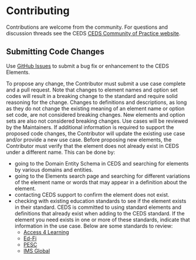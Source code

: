 # Contributing
Contributions are welcome from the community. For questions and discussion threads see the CEDS [CEDS Community of Practice website]( https://ceds.grads360.org/#program).

## Submitting Code Changes
Use [GitHub Issues](https://github.com/CEDStandards/CEDS-Elements/issues) to submit a bug fix or enhancement to the CEDS Elements. 

To propose any change, the Contributor must submit a use case complete and a pull request. Note that changes to element names and option set codes will result in a breaking change to the standard and require solid reasoning for the change. Changes to definitions and descriptions, as long as they do not change the existing meaning of an element name or option set code, are not considered breaking changes. New elements and option sets are also not considered breaking changes. Use cases will be reviewed by the Maintainers. If additional information is required to support the proposed code changes, the Contributor will update the existing use case and/or provide a new use case. 
Before proposing new elements, the Contributor must verify that the element does not already exist in CEDS under a different name. This can be done by: 

* going to the Domain Entity Schema in CEDS and searching for elements by various domains and entities.
* going to the Elements search page and searching for different variations of the element name or words that may appear in a definition about the element.
* contacting CEDS support to confirm the element does not exist.
* checking with existing education standards to see if the element exists in their standard. CEDS is committed to using standard elements and definitions that already exist when adding to the CEDS standard. If the element you need exists in one or more of these standards, indicate that information in the use case. Below are some standards to review:
     * [Access 4 Learning](https://www.a4l.org/default.aspx)
     * [Ed-Fi](https://www.ed-fi.org/)
     * [PESC](https://www.pesc.org/)
     * [IMS Global](https://www.imsglobal.org/)
